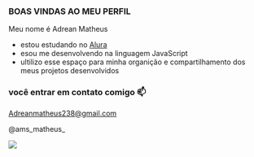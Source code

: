 ### BOAS VINDAS AO MEU PERFIL 

Meu nome é Adrean Matheus 

- estou estudando no [Alura](https://www.alura.com.br)
- esou me desenvolvendo na linguagem JavaScript
- ultilizo esse espaço para minha organição e compartilhamento dos meus projetos desenvolvidos

 ### você entrar em contato comigo 📫

 Adreanmatheus238@gmail.com

 @ams_matheus_

![]( https://media1.tenor.com/m/tF1MsKvCY60AAAAd/ronaldo-bye-bye.gif)
